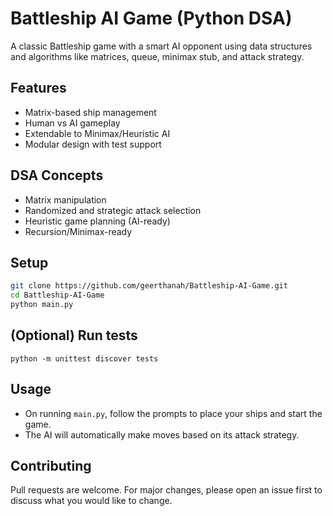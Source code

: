 #  Battleship AI Game (Python DSA)

A classic Battleship game with a smart AI opponent using data structures and algorithms like matrices, queue, minimax stub, and attack strategy.

##  Features

- Matrix-based ship management
- Human vs AI gameplay
- Extendable to Minimax/Heuristic AI
- Modular design with test support

##  DSA Concepts

- Matrix manipulation
- Randomized and strategic attack selection
- Heuristic game planning (AI-ready)
- Recursion/Minimax-ready

##  Setup

```bash
git clone https://github.com/geerthanah/Battleship-AI-Game.git
cd Battleship-AI-Game
python main.py

```
## (Optional) Run tests
```
python -m unittest discover tests
```

## Usage

- On running `main.py`, follow the prompts to place your ships and start the game.
- The AI will automatically make moves based on its attack strategy.


## Contributing

Pull requests are welcome. For major changes, please open an issue first to discuss what you would like to change.

